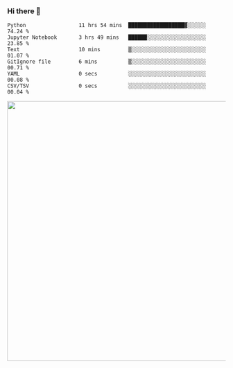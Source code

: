 ### Hi there 👋

<!--START_SECTION:waka-->

```text
Python                 11 hrs 54 mins  ██████████████████▓░░░░░░   74.24 %
Jupyter Notebook       3 hrs 49 mins   ██████░░░░░░░░░░░░░░░░░░░   23.85 %
Text                   10 mins         ▒░░░░░░░░░░░░░░░░░░░░░░░░   01.07 %
GitIgnore file         6 mins          ▒░░░░░░░░░░░░░░░░░░░░░░░░   00.71 %
YAML                   0 secs          ░░░░░░░░░░░░░░░░░░░░░░░░░   00.08 %
CSV/TSV                0 secs          ░░░░░░░░░░░░░░░░░░░░░░░░░   00.04 %
```

<!--END_SECTION:waka-->

<img src="https://wakatime.com/share/@QuantumA/fc1cfcd9-4c6f-41e9-9c18-f86f6df42a11.svg?sanitize=true" width="600">

<!--
**QuantumA/QuantumA** is a ✨ _special_ ✨ repository because its `README.md` (this file) appears on your GitHub profile.

Here are some ideas to get you started:

- 🔭 I’m currently working on ...
- 🌱 I’m currently learning ...
- 👯 I’m looking to collaborate on ...
- 🤔 I’m looking for help with ...
- 💬 Ask me about ...
- 📫 How to reach me: ...
- 😄 Pronouns: ...
- ⚡ Fun fact: ...
-->
